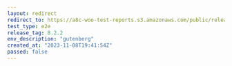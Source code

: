 ```yaml
---
layout: redirect
redirect_to: https://a8c-woo-test-reports.s3.amazonaws.com/public/release/8.2.2/gutenberg/e2e/index.html
test_type: e2e
release_tag: 8.2.2
env_description: "gutenberg"
created_at: "2023-11-08T19:41:54Z"
passed: false
---
```

